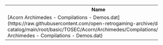 <table>
<tr><th>Name</th><th>Size</th></tr>
<tr><td>
[Acorn Archimedes - Compilations - Demos.dat](https://raw.githubusercontent.com/open-retrogaming-archive/dat-catalog/main/root/basic/TOSEC/Acorn/Archimedes/Compilations/Demos/Acorn Archimedes - Compilations - Demos.dat)
</td><td>2445</td></tr>
</table>
